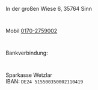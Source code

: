 In der großen Wiese 6, 35764 Sinn  
```
  
```
Mobil [0170-2759002](tel:+49-170-2759002)  
```
  
```
Bankverbindung:  
```
  
```
Sparkasse Wetzlar   
IBAN: ``DE24 515500350002110419``
